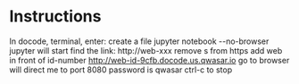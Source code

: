 # Instructions
In docode, terminal, enter:
create a file
jupyter notebook --no-browser
jupyter will start
find the link: http://web-xxx
remove s from https
add web in front of id-number
http://web-id-9cfb.docode.us.qwasar.io
go to browser
will direct me to port 8080
password is qwasar
ctrl-c to stop